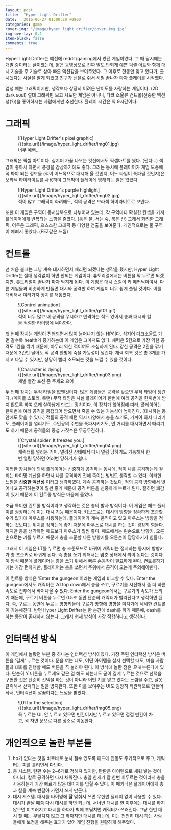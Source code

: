 ```yaml
---
layout: post
title:  "Hyper Light Drifter"
date:   2016-06-27 01:00:20 +0900
categories: game
cover-img: "/image/hyper_light_drifter/cover-img.jpg"
img-overlay: 0.1
item-black: false
comments: true
---
```


Hyper Light Drifter는 예전에 reddit/gaming에서 봤던 게임이였다. 그 때 당시에는 개발 중이라는 글이였는데, 짧은 동영상으로 진짜 말도 안되게 예쁜 픽셀 아트와 함께 대시 기술을 주 기술로 삼아 빠른 액션감을 보여주었다. 그 이후로 한동안 잊고 있다가, 출시됬다는 사실을 알게 되었고 친구가 선물로 줘서 시험 끝나자 마자 플레이를 시작했다.

엄청 예쁜 그래픽이지만, 생각보다 상당히 어려운 난이도를 자랑하는 게임이다. (2D dark soul) 절대 그래픽만 보고 시도한 게임은 아니니, 다크 소울류 컨트롤(신중한 액션성(?))을 좋아하시는 사람에게만 추천한다. 플레이 시간은 약 9시간이다.

# 그래픽

<figure markdown="1">
![Hyper Light Drifter's pixel graphic]({{site.url}}/image/hyper_light_drifter/img01.jpg)
<figcaption>
너무 예뻐...
</figcaption>
</figure>

그래픽은 픽셀 아트이다. 심지어 가끔 나오는 컷신에서도 픽셀아트를 썼다. (쩐다...) 색감이 좋아서 하면서 풍경을 감상하기에도 좋다. 그러는 동시에 플레이어가 게임 도중에 꼭 봐야 되는 정보들 (적이 어느쪽으로 대시해 올 것인지, 어느 타일이 폭파될 것인지)은 보라색 하이라이트를 사용하여 그래픽이 플레이에 방해되는 일은 없었다.

<figure markdown="1">
![Hyper Light Drifter's purple highlight]({{site.url}}/image/hyper_light_drifter/img02.jpg)
<figcaption>
적이 많고 그래픽이 화려해도, 적의 공격은 보라색 하이라이트로 보인다.
</figcaption>
</figure>

또한 이 게임은 구역이 동서남북으로 나누어져 있는데, 각 구역마다 확실한 컨셉을 가져 플레이어에게 반복되는 느낌을 줄였다. (동은 물, 서는 숲, 북은 산) 그래서 화려한 그래픽, 어두운 그래픽, 으스스한 그래픽 등 다양한 연출을 보여준다. 개인적으로는 물 구역이 예뻐서 좋았다. (FEZ같은 느낌)

# 컨트롤

맨 처음 볼때는 그냥 계속 대시하면서 때리면 되겠다는 생각을 했지만, Hyper Light Drifter는 절대 생각없이 하면 안되는 게임이다. 튜토리얼에서는 버튼을 막 누르면 되겠지만, 튜토리얼이 끝나자 마자 막히게 된다. 이 게임은 대시 스킬이 키 메커닉이여서, 다른 게임들과 비슷하게 만들면 대시와 공격만 하여 게임이 너무 쉽게 풀릴 것이다. 이를 대비해서 여러가지 장치를 해놓았다.

<figure markdown="1">
![Control animation]({{site.url}}/image/hyper_light_drifter/gif01.gif)
<figcaption>
적이 너무 많고 내 공격을 무시하고 반격하는 적도 있어서 총과 대시와 칼을 적절한 타이밍에 써야한다.
</figcaption>
</figure>

첫 번째 장치는 게임이 진행되면서 많이 늘어나지 않는 HP이다. 심지어 다크소울도 가면 갈수록 health가 증가하는데 이 게임은 그마저도 없다. 체력은 5칸으로 가장 약한 공격도 1칸을 깎기 때문에, 아무리 약한 적이여도 조심하게 된다. 강한 공격은 2칸을 깎기 때문에 3칸만 달아도 적 공격 한방에 죽을 가능성이 생긴다. 채력 회복 킷은 총 3개를 가지고 다닐 수 있지만, 상당히 빨리 소모되는 것을 느낄 수 있을 것이다.

<figure markdown="1">
![Character is dying]({{site.url}}/image/hyper_light_drifter/img03.png)
<figcaption>
제발 빨간 포션 좀 주세요 으어
</figcaption>
</figure>

두 번째 장치는 무적 타임을 없앤것이다. 많은 게임들은 공격을 맞으면 무적 타임이 생긴다. (메이플 스토리, 록맨) 무적 타임은 사실 플레이어가 한번에 여러 공격을 한꺼번에 받지 않도록 하여 오래 살아남게 만드는 장치이다. 이 장치가 없어짐에 따라, 플레이어는 한꺼번에 여러 공격을 중첩되어 받으면서 죽을 수 있는 가능성이 높아진다. (대시하는 동안에도 맞을 수 있다.) 적들의 공격 패턴 역시 다양해서 총을 쏘기도, 가까이 와서 때리기도, 플레이어를 얼리기도, 주인공의 주변을 폭파시키기도, 먼 거리를 대시하면서 때리기도 하기 때문에 공격들의 중첩 가짓수은 무궁무진하다.

<figure markdown="1">
![Crystal spider. It freezes you.]({{site.url}}/image/hyper_light_drifter/img04.png)
<figcaption>
캐릭터를 얼리는 거미. 얼려진 상태에서 다시 얼림 당하기도 가능해서 한번 얼림 당하면 여러번 당하기가 쉽다.
</figcaption>
</figure>

이러한 장치들에 의해 플레이어는 신중하게 공격하는 동시에, 적이 나를 공격하는데 걸리는 타이밍 계산을 하면서 나를 공격하기 전에 죽이는 방법도 생각할 수 있다. 이러한 느낌을 **신중한 액션성** 이라고 생각하였다. 계속 공격하는 것보다, 적의 공격 방향에서 벗어나고 공격하는것이 훨씬 좋기 때문에 공격 버튼을 신중하게 누르게 된다. 잘하면 쾌감이 있기 때문에 이 컨트롤 방식은 마음에 들었다.

조금 특이한 컨트롤 방식이라고 생각하는 것은 총의 발사 방식이다. 이 게임은 패드 플레이를 권장하는데 이는 대시 기능 때문이다. 키보드로는 대시의 방향을 정확하게 조준할 수가 없기에 마우스를 사용하는데, 플레이어가 계속 움직이고 있고 마우스는 방향을 정하는 것보다는 위치를 정하는데 좋기 때문에 마우스로 대시를 하는 것이 굉장히 힘들다. 하지만 총을 생각하면 패드보다 마우스가 훨씬 좋다. 패드에서는 왼손으로 방향키, 오른손으로는 키를 누르기 때문에 총을 조준할 다른 방향키를 오른손이 담당하기가 힘들다.

그래서 이 게임은 LT를 누르면 총 조준모드로 바뀌어 캐릭터는 정지하는 동시에 방향키가 총 조준키로 바뀌게 된다. 즉 총을 쏘기 위해서는 멈춘 상태에서 쏴야 된다는 것이다. 이 방식 때문에 플레이어는 총을 쏘기 위해서 빠른 손동작이 필요하게 된다. 컨트롤하기에는 가장 편하지만, 플레이어는 총을 쏘면서 주위에서 공격이 오는게 주의해야한다.

이 컨트롤 방식은 'Enter the gungeon'이라는 게임과 비교할 수 있다. Enter the gungeon에서도 캐릭터는 2d top down에서 총을 쏘고, 구르기를 시전해서 좀 더 빠른 속도로 전투에서 빠져나올 수 있다. Enter the gungeon에서는 구르기의 속도가 느리기 때문에, 구르기 버튼을 누르면 0.5초 동안 단순히 캐릭터가 빨라진다고 생각하면 된다. 즉, 구르는 동안에 누르는 방향키들이 구르기 방향에 영향을 미치기에 세세한 컨트롤이 가능해진다. 반면 Hyper Light Drifter는 한 순간에 dash를 하기 때문에, dash를 하는 동안이 존재하지 않는다. 그래서 현재 방식이 가장 적합하다고 생각한다.

# 인터랙션 방식

이 게임에서 놀랐던 부분 중 하나는 인터랙션 방식이였다. 가장 주된 인터랙션 방식은 버튼을 '길게' 누르는 것이다. 문을 여는 데도, 어떤 아이템을 살지 선택할 때도, 마을 사람들과 대화를 진행할 때도 버튼을 꾹 눌러야 된다. 이 방식에 놀란 점은 *길게* 누른다에 있다. 단순히 Y 버튼을 누르세요 같은 걸 해도 되는데도 굳이 길게 누르는 것으로 선택을 구현한 것은 단순히 선택을 하는 것이 아니라 어떤 기를 넣고 있다는 느낌을 주고, 잘못 클릭해서 선택되는 일을 방지한다. 또한 이를 보여주는 UI도 굉장히 직관적으로 만들어 놔서, 인터랙션이 깔끔하다는 느낌을 받았다.

<figure markdown="1">
![UI for the selection]({{site.url}}/image/hyper_light_drifter/img05.png)
<figcaption>
꾹 누르는 UI. 안 누르고 있으면 빈칸이지만 누르고 있으면 점점 빈칸이 차고, 꽉 차면 문으로 다른 장소로 이동한다.
</figcaption>
</figure>

# 개인적으로 놀란 부분들

1. hp가 없다는 것을 바로바로 눈치 챌수 있도록 패드에 진동도 주기적으로 주고, 캐릭터는 피를 흘리면서 다닌다.
2. 총 시스템. 탄환 수는 2~6개로 정해져 있지만, 탄환은 아이템으로 채워 넣는 것이 아니라, 칼로 공격하면 다시 채워진다. 총알 한개가 칼 한번 휘두르는 것이라서 총을 사용하는게 가장 빠르게 많은 데미지를 입힐 수 있다. 이 메커닉은 플레이어에게 총과 칼을 계속 번갈아 가면서 쓰게 만든다.
3. 대시 시스템. 대시를 타이밍에 **잘** 맞춰서 쓰면 무한번 딜레이 없이 사용할 수 있다. 대시가 끝날 때쯤 다시 대시를 하면 되는데, 서너번 대시를 한 이후에는 대시를 하지 않으면 미끄러지고 대시를 하다가 벽에 부딪치면 캐릭터가 쓰러진다. 그냥 한번 대시 할 때는 부딪치지 않고 그 앞까지만 대시를 하는데, 이는 천천히 대시 하는 사람들에게 보정을 해주는 효과가 있어 게임 진행을 원활하게 해주었다.